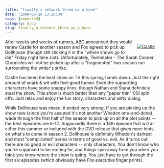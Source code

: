 ```yaml
---
title: "finally a network threw us a bone"
date: "2009-05-18 13:26:34"
tags: [imported]
category: blog
slug: finally_a_network_threw_us_a_bone
---
```


<div style="margin: 15px; float: right"><a href="https://www.flickr.com/photos/24600282@N08/3345106615/" title="Castle" target="_blank"><img src="https://farm4.static.flickr.com/3374/3345106615_60d56e66e8_m.jpg" alt="Castle" border="0" /></a></div>

After weeks and weeks of rumors, ABC announced they would renew Castle for another season and Fox agreed to pick up Dollhouse (though still sticking it in the "where shows go to die" Friday night time slot). Unfortunately, Terminator - The Sarah Conner Chronicles will not be picked up after a "fragmented" two season run surrounding the writer's strike.

Castle has been the best show on TV this spring, hands down. Just the right amount of snark & wit with feel-good humor. Even the supporting characters have some snappy lines, though Nathan and Stana definitely steal the show. This show is much better than any "paper thin" CSI spin offs. Just relax and enjoy the fun story, characters and witty dialog.

While Dollhouse was mixed, it ended very strong. If you are picking up the show now (since you're assured it's not another Whedon one-and-done), wade through the first half of the season to pick up on all the plot points -- the best episodes are 6-12. Supposedly there is a 13th episode that will air either this summer or included with the DVD release that gives more hints on what's to come in season 2. Dollhouse is definitely Whedon's darkest and most "complicated" series in terms of good vs. evil. As it turns out, there are no good or evil characters -- only characters. You don't know who you're supposed to be rooting for, and things spin away from you when you think you know where the show is going. You just have to get through the first six episodes (which obviously have Fox executive finger prints).
